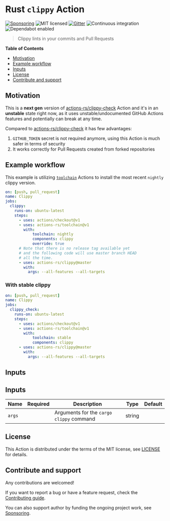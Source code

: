 # Rust `clippy` Action

[![Sponsoring](https://img.shields.io/badge/Support%20it-Say%20%22Thank%20you!%22-blue)](https://actions-rs.github.io/#sponsoring)
![MIT licensed](https://img.shields.io/badge/license-MIT-blue.svg)
[![Gitter](https://badges.gitter.im/actions-rs/community.svg)](https://gitter.im/actions-rs/community)
![Continuous integration](https://github.com/actions-rs/cargo/workflows/Continuous%20integration/badge.svg)
![Dependabot enabled](https://api.dependabot.com/badges/status?host=github&repo=actions-rs/toolchain)

> Clippy lints in your commits and Pull Requests

**Table of Contents**

* [Motivation](#motivation)
* [Example workflow](#example-workflow)
* [Inputs](#inputs)
* [License](#license)
* [Contribute and support](#contribute-and-support)

## Motivation

This is a **next gen** version of [actions-rs/clippy-check](https://github.com/actions-rs/clippy-check) Action
and it's in an **unstable** state right now, as it uses unstable/undocumented GitHub Actions features
and potentially can break at any time.

Compared to [actions-rs/clippy-check](https://github.com/actions-rs/clippy-check)
it has few advantages:

 1. `GITHUB_TOKEN` secret is not required anymore, using this Action is much safer in terms of security
 2. It works correctly for Pull Requests created from forked repositories

## Example workflow

This example is utilizing [`toolchain`](https://github.com/actions-rs/toolchain) Actions
to install the most recent `nightly` clippy version.

```yaml
on: [push, pull_request]
name: Clippy
jobs:
  clippy:
    runs-on: ubuntu-latest
    steps:
      - uses: actions/checkout@v1
      - uses: actions-rs/toolchain@v1
        with:
            toolchain: nightly
            components: clippy
            override: true
      # Note that there is no release tag available yet
      # and the following code will use master branch HEAD
      # all the time.
      - uses: actions-rs/clippy@master
        with:
          args: --all-features --all-targets
```

### With stable clippy

```yaml
on: [push, pull_request]
name: Clippy
jobs:
  clippy_check:
    runs-on: ubuntu-latest
    steps:
      - uses: actions/checkout@v1
      - uses: actions-rs/toolchain@v1
        with:
            toolchain: stable
            components: clippy
      - uses: actions-rs/clippy@master
        with:
          args: --all-features --all-targets
```

## Inputs


## Inputs

| Name        | Required | Description                                                                                                                            | Type   | Default |
| ------------| :------: | ---------------------------------------------------------------------------------------------------------------------------------------| ------ | --------|
| `args`      |          | Arguments for the `cargo clippy` command                                                                                               | string |         |

## License

This Action is distributed under the terms of the MIT license, see [LICENSE](https://github.com/actions-rs/toolchain/blob/master/LICENSE) for details.

## Contribute and support

Any contributions are welcomed!

If you want to report a bug or have a feature request,
check the [Contributing guide](https://github.com/actions-rs/.github/blob/master/CONTRIBUTING.md).

You can also support author by funding the ongoing project work,
see [Sponsoring](https://actions-rs.github.io/#sponsoring).
